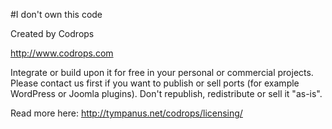 #I don't own this code

Created by Codrops

http://www.codrops.com

Integrate or build upon it for free in your personal or commercial projects. 
Please contact us first if you want to publish or sell ports (for example WordPress or Joomla plugins). Don't republish, redistribute or sell it "as-is". 

Read more here: http://tympanus.net/codrops/licensing/


